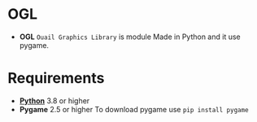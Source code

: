 # OGL
- **OGL** `Ouail Graphics Library` is module Made in Python and it use pygame.
# Requirements
- [**Python**](https://www.python.org/downloads/) 3.8 or higher
- **Pygame** 2.5 or higher
    To download pygame use `pip install pygame`